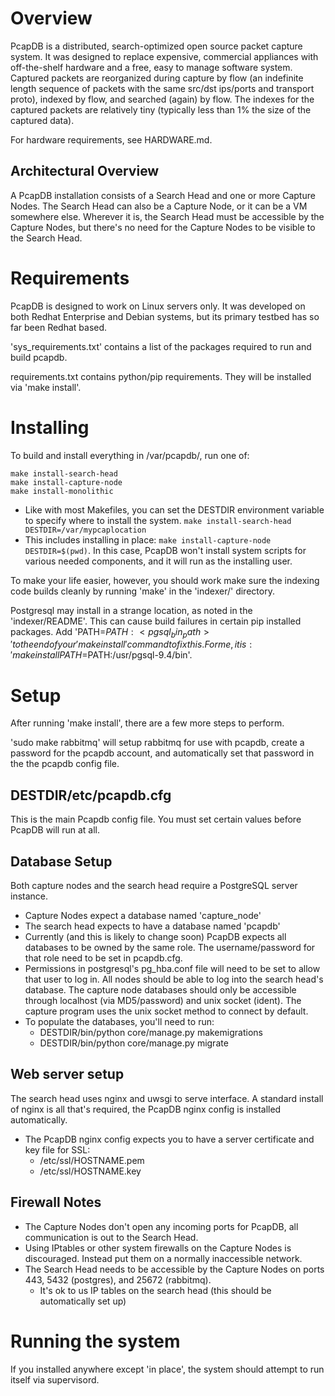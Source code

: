 # Overview #
PcapDB is a distributed, search-optimized open source packet capture system. It was designed to
replace expensive, commercial appliances with off-the-shelf hardware and a free, easy to manage 
software system. Captured packets are reorganized during capture by flow (an indefinite length
sequence of packets with the same src/dst ips/ports and transport proto), indexed by flow, and
searched (again) by flow. The indexes for the captured packets are relatively tiny (typically less
than 1% the size of the captured data). 

For hardware requirements, see HARDWARE.md.

## Architectural Overview ##
A PcapDB installation consists of a Search Head and one or more Capture Nodes. The Search Head can
also be a Capture Node, or it can be a VM somewhere else. Wherever it is, the Search Head must be
accessible by the Capture Nodes, but there's no need for the Capture Nodes to be visible to the 
Search Head.

# Requirements #
PcapDB is designed to work on Linux servers only. It was developed on both Redhat Enterprise and Debian systems, but its primary testbed has so far been Redhat based.

'sys_requirements.txt' contains a list of the packages required to run and build pcapdb.

requirements.txt contains python/pip requirements. They will be installed via 'make install'.

# Installing #
To build and install everything in /var/pcapdb/, run one of:
```
make install-search-head
make install-capture-node
make install-monolithic
```
 - Like with most Makefiles, you can set the DESTDIR environment variable to specify where to
   install the system. `make install-search-head DESTDIR=/var/mypcaplocation`
 - This includes installing in place: `make install-capture-node DESTDIR=$(pwd)`. In this case, PcapDB 
   won't install system scripts for various needed components, and it will run as the installing user.

To make your life easier, however, you should work make sure the indexing code builds cleanly by running 'make' in the 'indexer/' directory.

Postgresql may install in a strange location, as noted in the 'indexer/README'. This can cause build failures in certain pip installed packages. Add 'PATH=$PATH:<pgsql_bin_path>' to the end of your 'make install' command to fix this. For me, it is: 'make install PATH=$PATH:/usr/pgsql-9.4/bin'.

# Setup #
After running 'make install', there are a few more steps to perform. 

'sudo make rabbitmq' will setup rabbitmq for use with pcapdb, create a password for the pcapdb account, and automatically set that password in the the pcapdb config file.

## DESTDIR/etc/pcapdb.cfg ##
This is the main Pcapdb config file. You must set certain values before PcapDB will run at all.

## Database Setup ## 
Both capture nodes and the search head require a PostgreSQL server instance.
 - Capture Nodes expect a database named 'capture_node'
 - The search head expects to have a database named 'pcapdb'
 - Currently (and this is likely to change soon) PcapDB expects all databases to be owned by the
   same role. The username/password for that role need to be set in pcapdb.cfg.
 - Permissions in postgresql's pg_hba.conf file will need to be set to allow that user to log in.
   All nodes should be able to log into the search head's database. The capture node databases should
   only be accessible through localhost (via MD5/password) and unix socket (ident). The capture
   program uses the unix socket method to connect by default.
 - To populate the databases, you'll need to run:
   - DESTDIR/bin/python core/manage.py makemigrations
   - DESTDIR/bin/python core/manage.py migrate

## Web server setup ## 
The search head uses nginx and uwsgi to serve interface. A standard install of nginx is all that's
required, the PcapDB nginx config is installed automatically.
 - The PcapDB nginx config expects you to have a server certificate and key file for SSL:
   - /etc/ssl/HOSTNAME.pem
   - /etc/ssl/HOSTNAME.key

## Firewall Notes ## 
 - The Capture Nodes don't open any incoming ports for PcapDB, all communication is out to the Search
Head.
 - Using IPtables or other system firewalls on the Capture Nodes is discouraged. Instead
   put them on a normally inaccessible network.
 - The Search Head needs to be accessible by the Capture Nodes on ports 443, 5432 (postgres), and
   25672 (rabbitmq). 
   - It's ok to us IP tables on the search head (this should be automatically set up)

# Running the system # 
If you installed anywhere except 'in place', the system should attempt to run itself via
supervisord.
